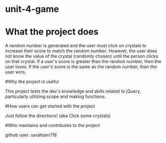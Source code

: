 # unit-4-game

# What the project does

A random number is generated and the user must click on crystals to increase their score to match the random number. However, the user does not know the value of the crystal (randomly chosen) until the person clicks on that crystal. If a user's score is greater than the random number, then the user loses. If the user's score is the same as the random number, then the user wins.

#Why the project is useful

This project tests the dev's knowledge and skills related to jQuery, particularly utilizing scope and making functions.

#How users can get started with the project

Just follow the directions! (aka Click some crystals)

#Who maintains and contributes to the project

github user: sarahtam718
